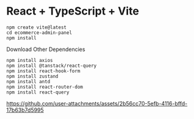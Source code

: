 # React + TypeScript + Vite

```
npm create vite@latest
cd ecommerce-admin-panel
npm install
```

Download Other Dependencies 

```
npm install axios
npm install @tanstack/react-query
npm install react-hook-form
npm install zustand
npm install antd
npm install react-router-dom
npm install react-query
```



https://github.com/user-attachments/assets/2b56cc70-5efb-4116-bffd-17b63b7d5995

